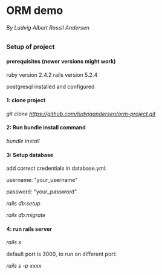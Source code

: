 # ORM demo
###### By Ludvig Albert Rossil Andersen

### Setup of project

#### prerequisites (newer versions might work)
ruby version 2.4.2
rails version 5.2.4

postgresql installed and configured

#### 1: clone project
_git clone https://github.com/ludvigandersen/orm-project.git_

#### 2: Run bundle install command
_bundle install_

#### 3: Setup database
add correct credentials in database.yml:

  username: "your_username"
  
  password: "your_password"

_rails db:setup_

_rails db:migrate_

#### 4: run rails server
_rails s_

default port is 3000, to run on different port:

_rails s -p xxxx_
